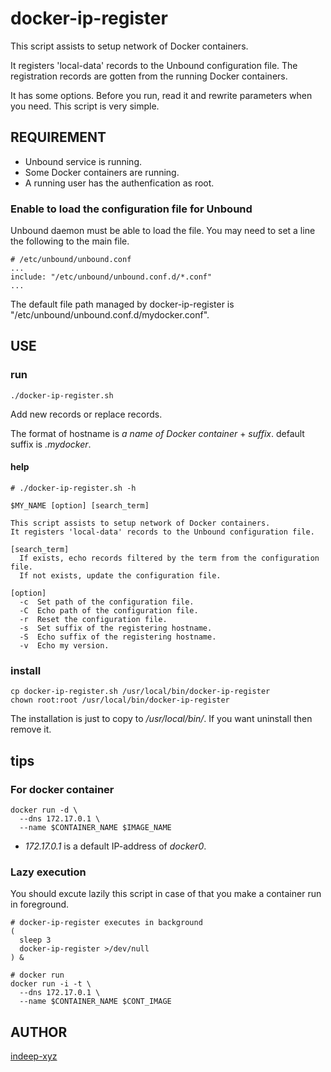 docker-ip-register
====

This script assists to setup network of Docker containers.

It registers 'local-data' records to the Unbound configuration file. The registration records are gotten from the running Docker containers.

It has some options. Before you run, read it and rewrite parameters when you need. This script is very simple.

REQUIREMENT
----

- Unbound service is running.
- Some Docker containers are running.
- A running user has the authenfication as root.

### Enable to load the configuration file for Unbound

Unbound daemon must be able to load the file. You may need to set a line the following to the main file.

~~~
# /etc/unbound/unbound.conf
...
include: "/etc/unbound/unbound.conf.d/*.conf"
...
~~~

The default file path managed by docker-ip-register is "/etc/unbound/unbound.conf.d/mydocker.conf".

USE
----

### run

~~~shell
./docker-ip-register.sh
~~~

Add new records or replace records.

The format of hostname is _a name of Docker container_ + _suffix_. default suffix is _.mydocker_.

#### help

~~~
# ./docker-ip-register.sh -h

$MY_NAME [option] [search_term]

This script assists to setup network of Docker containers.
It registers 'local-data' records to the Unbound configuration file.

[search_term]
  If exists, echo records filtered by the term from the configuration file.
  If not exists, update the configuration file.

[option]
  -c  Set path of the configuration file.
  -C  Echo path of the configuration file.
  -r  Reset the configuration file.
  -s  Set suffix of the registering hostname.
  -S  Echo suffix of the registering hostname.
  -v  Echo my version.
~~~

### install

~~~shell
cp docker-ip-register.sh /usr/local/bin/docker-ip-register
chown root:root /usr/local/bin/docker-ip-register
~~~

The installation is just to copy to _/usr/local/bin/_. If you want uninstall then remove it.

tips
----

### For docker container

~~~shell
docker run -d \
  --dns 172.17.0.1 \
  --name $CONTAINER_NAME $IMAGE_NAME
~~~

- _172.17.0.1_ is a default IP-address of _docker0_.

### Lazy execution

You should excute lazily this script in case of that you make a container run in foreground.

~~~shell
# docker-ip-register executes in background
(
  sleep 3
  docker-ip-register >/dev/null
) &

# docker run
docker run -i -t \
  --dns 172.17.0.1 \
  --name $CONTAINER_NAME $CONT_IMAGE
~~~

AUTHOR
----

[indeep-xyz](http://indeep.xyz/)
